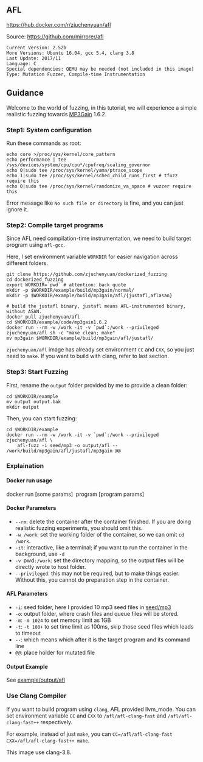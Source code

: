 ## AFL

https://hub.docker.com/r/zjuchenyuan/afl

Source: https://github.com/mirrorer/afl

```
Current Version: 2.52b
More Versions: Ubuntu 16.04, gcc 5.4, clang 3.8
Last Update: 2017/11
Language: C
Special dependencies: QEMU may be needed (not included in this image)
Type: Mutation Fuzzer, Compile-time Instrumentation
```

## Guidance

Welcome to the world of fuzzing, in this tutorial, we will experience a simple realistic fuzzing towards [MP3Gain](http://mp3gain.sourceforge.net/) 1.6.2.

### Step1: System configuration

Run these commands as root:

```
echo core >/proc/sys/kernel/core_pattern
echo performance | tee /sys/devices/system/cpu/cpu*/cpufreq/scaling_governor
echo 0|sudo tee /proc/sys/kernel/yama/ptrace_scope
echo 1|sudo tee /proc/sys/kernel/sched_child_runs_first # tfuzz require this
echo 0|sudo tee /proc/sys/kernel/randomize_va_space # vuzzer require this
```

Error message like `No such file or directory` is fine, and you can just ignore it.

### Step2: Compile target programs

Since AFL need compilation-time instrumentation, we need to build target program using `afl-gcc`.

Here, I set environment variable `WORKDIR` for easier navigation across different folders.

```
git clone https://github.com/zjuchenyuan/dockerized_fuzzing
cd dockerized_fuzzing
export WORKDIR=`pwd` # attention: back quote
mkdir -p $WORKDIR/example/build/mp3gain/normal/
mkdir -p $WORKDIR/example/build/mp3gain/afl/{justafl,aflasan}

# build the justafl binary, justafl means AFL-instrumented binary, without ASAN.
docker pull zjuchenyuan/afl
cd $WORKDIR/example/code/mp3gain1.6.2
docker run --rm -w /work -it -v `pwd`:/work --privileged zjuchenyuan/afl sh -c "make clean; make"
mv mp3gain $WORKDIR/example/build/mp3gain/afl/justafl/
```

`zjuchenyuan/afl` image has already set environment `CC` and `CXX`, so you just need to `make`. If you want to build with clang, refer to last section.

### Step3: Start Fuzzing

First, rename the `output` folder provided by me to provide a clean folder:

```
cd $WORKDIR/example
mv output output.bak
mkdir output
```

Then, you can start fuzzing:

```
cd $WORKDIR/example
docker run --rm -w /work -it -v `pwd`:/work --privileged zjuchenyuan/afl \
    afl-fuzz -i seed/mp3 -o output/afl -- /work/build/mp3gain/afl/justafl/mp3gain @@
```

### Explaination

#### Docker run usage

docker run [some params] <image name> program [program params]

#### Docker Parameters

- `--rm`: delete the container after the container finished. If you are doing realistic fuzzing experiments, you should omit this.
- `-w /work`: set the working folder of the container, so we can omit `cd /work`.
- `-it`: interactive, like a terminal; if you want to run the container in the background, use `-d`
- `-v `pwd`:/work`: set the directory mapping, so the output files will be directly wrote to host folder.
- `--privileged`: this may not be required, but to make things easier. Without this, you cannot do preparation step in the container.

#### AFL Parameters

- `-i`: seed folder, here I provided 10 mp3 seed files in [seed/mp3](https://github.com/zjuchenyuan/dockerized_fuzzing/tree/master/example/seed/mp3)
- `-o`: output folder, where crash files and queue files will be stored.
- `-m`: `-m 1024` to set memory limit as 1GB
- `-t`: `-t 100+` to set time limit as 100ms, skip those seed files which leads to timeout
- `--`: which means which after it is the target program and its command line
- `@@`: place holder for mutated file

#### Output Example

See [example/output/afl](https://github.com/zjuchenyuan/dockerized_fuzzing/tree/master/example/output/afl)

### Use Clang Compiler

If you want to build program using `clang`, AFL provided llvm_mode. You can set environment variable `CC` and `CXX` to `/afl/afl-clang-fast` and `/afl/afl-clang-fast++` respectively.

For example, instead of just `make`, you can `CC=/afl/afl-clang-fast CXX=/afl/afl-clang-fast++ make`.

This image use clang-3.8.